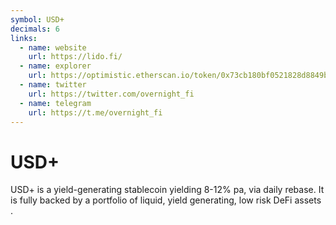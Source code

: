 ```yaml
---
symbol: USD+
decimals: 6
links:
  - name: website
    url: https://lido.fi/
  - name: explorer
    url: https://optimistic.etherscan.io/token/0x73cb180bf0521828d8849bc8CF2B920918e23032
  - name: twitter
    url: https://twitter.com/overnight_fi
  - name: telegram
    url: https://t.me/overnight_fi
---
```


# USD+

USD+ is a yield-generating stablecoin yielding 8-12% pa, via daily rebase. It is fully backed by a portfolio of liquid, yield generating, low risk DeFi assets .
